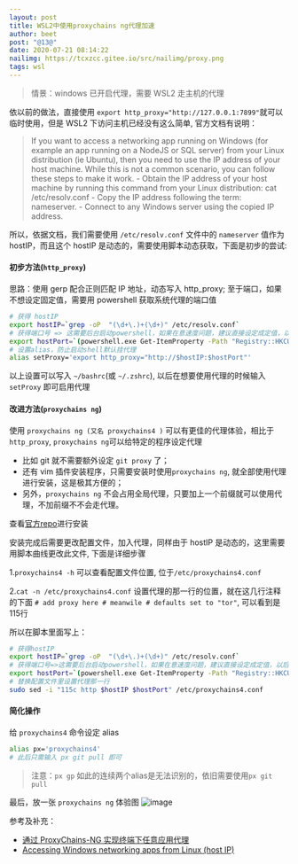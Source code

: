 ```yaml
---
layout: post
title: WSL2中使用proxychains ng代理加速
author: beet
post: "@13@"
date: 2020-07-21 08:14:22
nailimg: https://tcxzcc.gitee.io/src/nailimg/proxy.png
tags: wsl
---
```

> 情景：windows 已开启代理，需要 WSL2 走主机的代理

依以前的做法，直接使用 `export http_proxy="http://127.0.0.1:7899"`就可以临时使用，但是 WSL2 下访问主机已经没有这么简单, 官方文档有说明：

> If you want to access a networking app running on Windows (for example an app running on a NodeJS or SQL server) from your Linux distribution (ie Ubuntu), then you need to use the IP address of your host machine. While this is not a common scenario, you can follow these steps to make it work. - Obtain the IP address of your host machine by running this command from your Linux distribution: cat /etc/resolv.conf - Copy the IP address following the term: nameserver. - Connect to any Windows server using the copied IP address.

所以，依据文档，我们需要使用 `/etc/resolv.conf` 文件中的 `nameserver` 值作为 hostIP，而且这个 hostIP 是动态的，需要使用脚本动态获取，下面是初步的尝试:

#### 初步方法(`http_proxy`)

思路：使用 gerp 配合正则匹配 IP 地址，动态写入   http_proxy; 至于端口，如果不想设定固定值，需要用 powershell 获取系统代理的端口值

``` bash
# 获得 hostIP
export hostIP=`grep -oP  "(\d+\.)+(\d+)" /etc/resolv.conf`
# 获得端口号 => 这需要后台启动powershell，如果在意速度问题，建议直接设定成定值，以后少改动端口就行
export hostPort=`(powershell.exe Get-ItemProperty -Path "Registry::HKCU\Software\Microsoft\Windows\CurrentVersion\'Internet Settings'") | tail -n 13 | grep -oP '\d{4}'`
# 设置alias，防止启动shell默认挂代理
alias setProxy='export http_proxy="http://$hostIP:$hostPort"'
```
以上设置可以写入 `~/bashrc`(或 `~/.zshrc`), 以后在想要使用代理的时候输入 `setProxy` 即可启用代理
#### 改进方法(`proxychains ng`)
使用 `proxychains ng (又名 proxychains4 )` 可以有更佳的代理体验，相比于 `http_proxy`, `proxychains ng`可以给特定的程序设定代理
- 比如 git 就不需要额外设定 `git proxy` 了；
- 还有 vim 插件安装程序，只需要安装时使用`proxychains ng`, 就全部使用代理进行安装，这是极其方便的；
- 另外，`proxychains ng` 不会占用全局代理，只要加上一个前缀就可以使用代理，不加前缀不不会走代理。

查看[官方repo](https://github.com/rofl0r/proxychains-ng)进行安装

安装完成后需要更改配置文件，加入代理，同样由于 hostIP 是动态的，这里需要用脚本曲线更改此文件, 下面是详细步骤

1.`proxychains4 -h` 可以查看配置文件位置, 位于`/etc/proxychains4.conf`

2.`cat -n /etc/proxychains4.conf`
设置代理的那一行的位置，就在这几行注释的下面 `# add proxy here # meanwile # defaults set to "tor"`, 可以看到是115行

所以在脚本里面写上：

``` bash
# 获得hostIP
export hostIP=`grep -oP  "(\d+\.)+(\d+)" /etc/resolv.conf`
# 获得端口号=>这需要后台启动powershell，如果在意速度问题，建议直接设定成定值，以后少改动端口就行
export hostPort=`(powershell.exe Get-ItemProperty -Path "Registry::HKCU\Software\Microsoft\Windows\CurrentVersion\'Internet Settings'") | tail -n 13 | grep -oP '\d{4}'`
# 替换配置文件里设置代理那一行
sudo sed -i "115c http $hostIP $hostPort" /etc/proxychains4.conf
```

#### 简化操作

给 `proxychains4` 命令设定 alias

``` bash
alias px='proxychains4'
# 此后只需输入 px git pull 即可
```
> 注意：`px gp` 如此的连续两个alias是无法识别的，依旧需要使用`px git pull`

最后，放一张 `proxychains ng` 体验图
![image](https://tva3.sinaimg.cn/large/005K67iLgy1ggyfsjos64j31j70pr1ky.jpg)

参考及补充：
- [通过 ProxyChains-NG 实现终端下任意应用代理](https://www.hi-linux.com/posts/48321.html)
- [Accessing Windows networking apps from Linux (host IP)](https://docs.microsoft.com/en-us/windows/wsl/compare-versions#accessing-windows-networking-apps-from-linux-host-ip)


